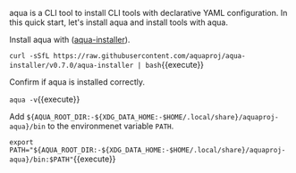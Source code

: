 aqua is a CLI tool to install CLI tools with declarative YAML configuration.
In this quick start, let's install aqua and install tools with aqua.

Install aqua with ([aqua-installer](https://github.com/aquaproj/aqua-installer)).

`curl -sSfL https://raw.githubusercontent.com/aquaproj/aqua-installer/v0.7.0/aqua-installer | bash`{{execute}}

Confirm if aqua is installed correctly.

`aqua -v`{{execute}}

Add `${AQUA_ROOT_DIR:-${XDG_DATA_HOME:-$HOME/.local/share}/aquaproj-aqua}/bin` to the environmenet variable `PATH`.

`export PATH="${AQUA_ROOT_DIR:-${XDG_DATA_HOME:-$HOME/.local/share}/aquaproj-aqua}/bin:$PATH"`{{execute}}
